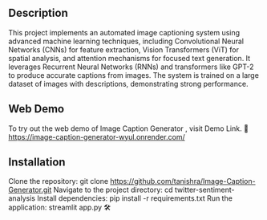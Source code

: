 ## Description

This project implements an automated image captioning system using advanced machine learning techniques, including Convolutional Neural Networks (CNNs) for 
feature extraction, Vision Transformers (ViT) for spatial analysis, and attention mechanisms for focused text generation. It leverages Recurrent Neural Networks (RNNs) 
and transformers like GPT-2 to produce accurate captions from images. The system is trained on a large dataset of images with descriptions, demonstrating strong performance. 


## Web Demo

To try out the web demo of Image Caption Generator , visit Demo Link. 🚀 https://image-caption-generator-wyul.onrender.com/


## Installation

Clone the repository: git clone https://github.com/tanishra/Image-Caption-Generator.git Navigate to the 
project directory: cd twitter-sentiment-analysis Install dependencies: pip install -r requirements.txt Run 
the application: streamlit app.py 🛠️

